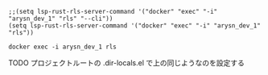 ``` emacs-lisp
;;(setq lsp-rust-rls-server-command '("docker" "exec" "-i" "arysn_dev_1" "rls" "--cli"))
(setq lsp-rust-rls-server-command '("docker" "exec" "-i" "arysn_dev_1" "rls"))
```

`docker exec -i arysn_dev_1 rls`

TODO プロジェクトルートの .dir-locals.el で上の同じようなのを設定する
